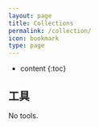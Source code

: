 ```yaml
---
layout: page
title: Collections
permalink: /collection/
icon: bookmark
type: page
---
```


* content
{:toc}

## 工具

No tools.